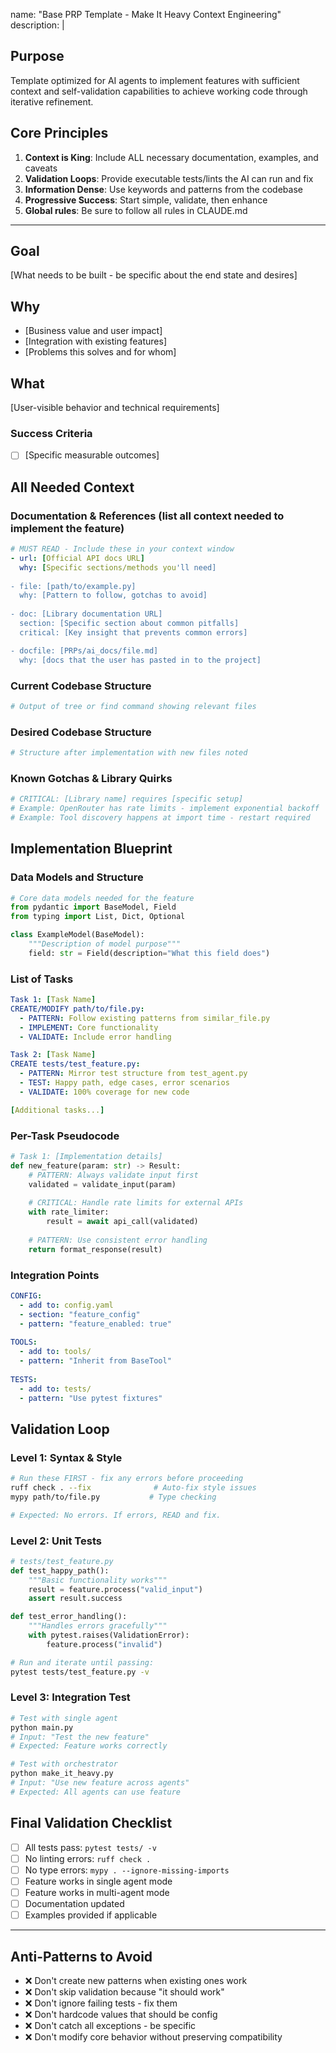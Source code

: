 name: "Base PRP Template - Make It Heavy Context Engineering"
description: |

## Purpose
Template optimized for AI agents to implement features with sufficient context and self-validation capabilities to achieve working code through iterative refinement.

## Core Principles
1. **Context is King**: Include ALL necessary documentation, examples, and caveats
2. **Validation Loops**: Provide executable tests/lints the AI can run and fix
3. **Information Dense**: Use keywords and patterns from the codebase
4. **Progressive Success**: Start simple, validate, then enhance
5. **Global rules**: Be sure to follow all rules in CLAUDE.md

---

## Goal
[What needs to be built - be specific about the end state and desires]

## Why
- [Business value and user impact]
- [Integration with existing features]
- [Problems this solves and for whom]

## What
[User-visible behavior and technical requirements]

### Success Criteria
- [ ] [Specific measurable outcomes]

## All Needed Context

### Documentation & References (list all context needed to implement the feature)
```yaml
# MUST READ - Include these in your context window
- url: [Official API docs URL]
  why: [Specific sections/methods you'll need]
  
- file: [path/to/example.py]
  why: [Pattern to follow, gotchas to avoid]
  
- doc: [Library documentation URL] 
  section: [Specific section about common pitfalls]
  critical: [Key insight that prevents common errors]

- docfile: [PRPs/ai_docs/file.md]
  why: [docs that the user has pasted in to the project]

```

### Current Codebase Structure
```bash
# Output of tree or find command showing relevant files
```

### Desired Codebase Structure
```bash
# Structure after implementation with new files noted
```

### Known Gotchas & Library Quirks
```python
# CRITICAL: [Library name] requires [specific setup]
# Example: OpenRouter has rate limits - implement exponential backoff
# Example: Tool discovery happens at import time - restart required
```

## Implementation Blueprint

### Data Models and Structure

```python
# Core data models needed for the feature
from pydantic import BaseModel, Field
from typing import List, Dict, Optional

class ExampleModel(BaseModel):
    """Description of model purpose"""
    field: str = Field(description="What this field does")
```

### List of Tasks

```yaml
Task 1: [Task Name]
CREATE/MODIFY path/to/file.py:
  - PATTERN: Follow existing patterns from similar_file.py
  - IMPLEMENT: Core functionality
  - VALIDATE: Include error handling

Task 2: [Task Name]
CREATE tests/test_feature.py:
  - PATTERN: Mirror test structure from test_agent.py
  - TEST: Happy path, edge cases, error scenarios
  - VALIDATE: 100% coverage for new code

[Additional tasks...]
```

### Per-Task Pseudocode

```python
# Task 1: [Implementation details]
def new_feature(param: str) -> Result:
    # PATTERN: Always validate input first
    validated = validate_input(param)
    
    # CRITICAL: Handle rate limits for external APIs
    with rate_limiter:
        result = await api_call(validated)
    
    # PATTERN: Use consistent error handling
    return format_response(result)
```

### Integration Points
```yaml
CONFIG:
  - add to: config.yaml
  - section: "feature_config"
  - pattern: "feature_enabled: true"
  
TOOLS:
  - add to: tools/
  - pattern: "Inherit from BaseTool"
  
TESTS:
  - add to: tests/
  - pattern: "Use pytest fixtures"
```

## Validation Loop

### Level 1: Syntax & Style
```bash
# Run these FIRST - fix any errors before proceeding
ruff check . --fix              # Auto-fix style issues
mypy path/to/file.py           # Type checking

# Expected: No errors. If errors, READ and fix.
```

### Level 2: Unit Tests
```python
# tests/test_feature.py
def test_happy_path():
    """Basic functionality works"""
    result = feature.process("valid_input")
    assert result.success

def test_error_handling():
    """Handles errors gracefully"""
    with pytest.raises(ValidationError):
        feature.process("invalid")
```

```bash
# Run and iterate until passing:
pytest tests/test_feature.py -v
```

### Level 3: Integration Test
```bash
# Test with single agent
python main.py
# Input: "Test the new feature"
# Expected: Feature works correctly

# Test with orchestrator
python make_it_heavy.py
# Input: "Use new feature across agents"
# Expected: All agents can use feature
```

## Final Validation Checklist
- [ ] All tests pass: `pytest tests/ -v`
- [ ] No linting errors: `ruff check .`
- [ ] No type errors: `mypy . --ignore-missing-imports`
- [ ] Feature works in single agent mode
- [ ] Feature works in multi-agent mode
- [ ] Documentation updated
- [ ] Examples provided if applicable

---

## Anti-Patterns to Avoid
- ❌ Don't create new patterns when existing ones work
- ❌ Don't skip validation because "it should work"  
- ❌ Don't ignore failing tests - fix them
- ❌ Don't hardcode values that should be config
- ❌ Don't catch all exceptions - be specific
- ❌ Don't modify core behavior without preserving compatibility